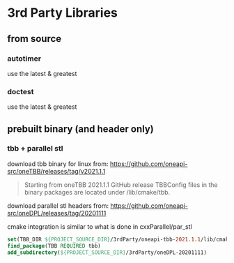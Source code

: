 # 3rd Party Libraries

## from source

### autotimer

use the latest & greatest

### doctest

use the latest & greatest

## prebuilt binary (and header only)

### tbb + parallel stl

download tbb binary for linux from:
<https://github.com/oneapi-src/oneTBB/releases/tag/v2021.1.1>

> Starting from oneTBB 2021.1.1 GitHub release TBBConfig files in the binary packages are located under <tbb-root>/lib/cmake/tbb.

download parallel stl headers from:
<https://github.com/oneapi-src/oneDPL/releases/tag/20201111>

cmake integration is similar to what is done in cxxParallel/par_stl

```cmake
set(TBB_DIR ${PROJECT_SOURCE_DIR}/3rdParty/oneapi-tbb-2021.1.1/lib/cmake/tbb)
find_package(TBB REQUIRED tbb)
add_subdirectory(${PROJECT_SOURCE_DIR}/3rdParty/oneDPL-20201111) 
```
